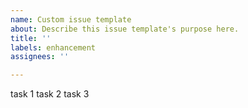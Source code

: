 ```yaml
---
name: Custom issue template
about: Describe this issue template's purpose here.
title: ''
labels: enhancement
assignees: ''

---
```


task 1
task 2
task 3
